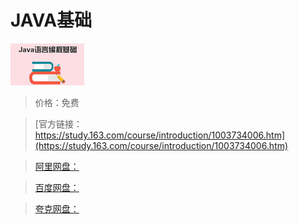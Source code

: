 # JAVA基础

![img](../../../assets/study163/free/6632476240093808083.jpg)

> 价格：免费

> [官方链接：https://study.163.com/course/introduction/1003734006.htm](https://study.163.com/course/introduction/1003734006.htm)

> [阿里网盘：]()

> [百度网盘：]()

> [夸克网盘：]()
